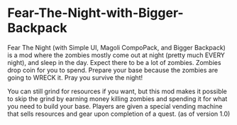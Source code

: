 # Fear-The-Night-with-Bigger-Backpack
Fear The Night (with Simple UI, Magoli CompoPack, and Bigger Backpack) is a mod where the zombies mostly come out at night (pretty much EVERY night),
and sleep in the day. Expect there to be a lot of zombies. Zombies drop coin for you to spend. Prepare your base 
because the zombies are going to WRECK it. Pray you survive the night!

You can still grind for resources if you want, but this mod makes it possible to skip the grind by earning money
killing zombies and spending it for what you need to build your base. Players are given a special vending machine
that sells resources and gear upon completion of a quest. (as of version 1.0)
